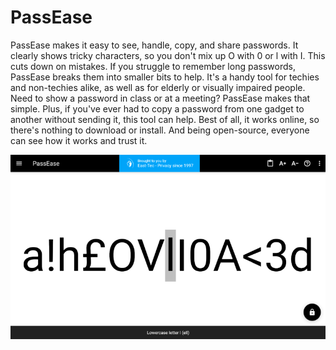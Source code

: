 # PassEase

PassEase makes it easy to see, handle, copy, and share passwords. It clearly shows tricky characters, so you don't mix up O with 0 or l with I. This cuts down on mistakes. If you struggle to remember long passwords, PassEase breaks them into smaller bits to help. It's a handy tool for techies and non-techies alike, as well as for elderly or visually impaired people. Need to show a password in class or at a meeting? PassEase makes that simple. Plus, if you've ever had to copy a password from one gadget to another without sending it, this tool can help. Best of all, it works online, so there's nothing to download or install. And being open-source, everyone can see how it works and trust it.

![PassEase Screenshot](repo/assets/passease-screenshot.webp)
